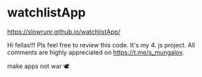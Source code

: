 # watchlistApp

https://slowrunr.github.io/watchlistApp/

Hi fellas!!! Pls feel free to review this code. It's my 4. js project. All comments are highly appreciated on https://t.me/s_mungalov.

make apps not war 🕊
